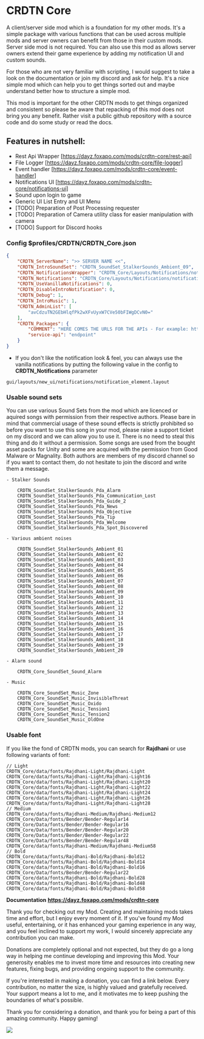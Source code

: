 # CRDTN Core

A client/server side mod which is a foundation for my other mods. It's a simple package with various functions that can be used across multiple mods and server owners can benefit from those in their custom mods. Server side mod is not required. You can also use this mod as allows server owners extend their game experience by adding my notification UI and custom sounds. 

For those who are not very familiar with scripting, I would suggest to take a look on the documentation or join my discord and ask for help. It's a nice simple mod which can help you to get things sorted out and maybe understand better how to structure a simple mod. 

This mod is important for the other CRDTN mods to get things organized and consistent so please be aware that repacking of this mod does not bring you any benefit. Rather visit a public github repository with a source code and do some study or read the docs. 

## Features in nutshell: 

- Rest Api Wrapper [https://dayz.foxapo.com/mods/crdtn-core/rest-api]
- File Logger [https://dayz.foxapo.com/mods/crdtn-core/file-logger]
- Event handler [https://dayz.foxapo.com/mods/crdtn-core/event-handler]
- Notifications UI [https://dayz.foxapo.com/mods/crdtn-core/notifications-ui]
- Sound upon login to game 
- Generic UI List Entry and UI Menu
- [TODO] Preparation of Post Processing requester
- [TODO] Preparation of Camera utility class for easier manipulation with camera
- [TODO] Support for Discord hooks

### Config $profiles/CRDTN/CRDTN_Core.json
```json
{
    "CRDTN_ServerName": ">> SERVER NAME <<",
    "CRDTN_IntroSoundSet": "CRDTN_SoundSet_StalkerSounds_Ambient_09",
    "CRDTN_NotificationsWrapper": "CRDTN_Core/Layouts/Notifications/notifications.layout",
    "CRDTN_Notifications": "CRDTN_Core/Layouts/Notifications/notification_element.layout",
    "CRDTN_UseVanillaNotifications": 0,
    "CRDTN_DisableIntroNotification": 0,
    "CRDTN_Debug": 1,
    "CRDTN_IntroMusic": 1,
    "CRDTN_AdminList": [
        "avCdzuTN2GEbHlqfPk2wXFvUyxW7CVe50bFIWgDCvN0="
    ],
    "CRDTN_Packages": {
        "COMMENT": "HERE COMES THE URLS FOR THE APIs - For example: http://localhost:9999/api",
        "service-api": "endpoint"
    }
}
```

- If you don't like the notification look & feel, you can always use the vanilla notifications by putting the following value in the config to **CRDTN_Notifications** parameter
```
gui/layouts/new_ui/notifications/notification_element.layout
```

### Usable sound sets 

You can use various Sound Sets from the mod which are licenced or aquired songs with permission from their respective authors. Please bare in mind that commercial usage of these sound effects is strictly prohibited so before you want to use this song in your mod, please raise a support ticket on my discord and we can allow you to use it. There is no need to steal this thing and do it without a permission. Some songs are used from the bought asset packs for Unity and some are acquired with the permission from Good Malware or Magnality. Both authors are members of my discord channel so if you want to contact them, do not hesitate to join the discord and write them a message. 

```
- Stalker Sounds 

    CRDTN_SoundSet_StalkerSounds_Pda_Alarm
    CRDTN_SoundSet_StalkerSounds_Pda_Communication_Lost
    CRDTN_SoundSet_StalkerSounds_Pda_Guide_2
    CRDTN_SoundSet_StalkerSounds_Pda_News 
    CRDTN_SoundSet_StalkerSounds_Pda_Objective 
    CRDTN_SoundSet_StalkerSounds_Pda_Tip
    CRDTN_SoundSet_StalkerSounds_Pda_Welcome
    CRDTN_SoundSet_StalkerSounds_Pda_Spot_Discovered

- Various ambient noises 

    CRDTN_SoundSet_StalkerSounds_Ambient_01
    CRDTN_SoundSet_StalkerSounds_Ambient_02
    CRDTN_SoundSet_StalkerSounds_Ambient_03
    CRDTN_SoundSet_StalkerSounds_Ambient_04
    CRDTN_SoundSet_StalkerSounds_Ambient_05
    CRDTN_SoundSet_StalkerSounds_Ambient_06
    CRDTN_SoundSet_StalkerSounds_Ambient_07
    CRDTN_SoundSet_StalkerSounds_Ambient_08
    CRDTN_SoundSet_StalkerSounds_Ambient_09
    CRDTN_SoundSet_StalkerSounds_Ambient_10
    CRDTN_SoundSet_StalkerSounds_Ambient_11
    CRDTN_SoundSet_StalkerSounds_Ambient_12
    CRDTN_SoundSet_StalkerSounds_Ambient_13
    CRDTN_SoundSet_StalkerSounds_Ambient_14
    CRDTN_SoundSet_StalkerSounds_Ambient_15
    CRDTN_SoundSet_StalkerSounds_Ambient_16
    CRDTN_SoundSet_StalkerSounds_Ambient_17
    CRDTN_SoundSet_StalkerSounds_Ambient_18
    CRDTN_SoundSet_StalkerSounds_Ambient_19
    CRDTN_SoundSet_StalkerSounds_Ambient_20

- Alarm sound

    CRDTN_Core_SoundSet_Sound_Alarm

- Music 

    CRDTN_Core_SoundSet_Music_Zone
    CRDTN_Core_SoundSet_Music_InvisibleThreat
    CRDTN_Core_SoundSet_Music_Oxido
    CRDTN_Core_SoundSet_Music_Tension1
    CRDTN_Core_SoundSet_Music_Tension2
    CRDTN_Core_SoundSet_Music_OldOne
```

### Usable font

If you like the fond of CRDTN mods, you can search for **Rajdhani** or use following variants of font: 
```
// Light
CRDTN_Core/data/fonts/Rajdhani-Light/Rajdhani-Light
CRDTN_Core/data/fonts/Rajdhani-Light/Rajdhani-Light16
CRDTN_Core/data/fonts/Rajdhani-Light/Rajdhani-Light20
CRDTN_Core/data/fonts/Rajdhani-Light/Rajdhani-Light22
CRDTN_Core/data/fonts/Rajdhani-Light/Rajdhani-Light24
CRDTN_Core/data/fonts/Rajdhani-Light/Rajdhani-Light26
CRDTN_Core/data/fonts/Rajdhani-Light/Rajdhani-Light28
// Medium
CRDTN_Core/data/fonts/Rajdhani-Medium/Rajdhani-Medium12
CRDTN_Core/Data/fonts/Bender/Bender-Regular14
CRDTN_Core/Data/fonts/Bender/Bender-Regular16
CRDTN_Core/Data/fonts/Bender/Bender-Regular20
CRDTN_Core/Data/fonts/Bender/Bender-Regular22
CRDTN_Core/Data/fonts/Bender/Bender-Regular48
CRDTN_Core/data/fonts/Rajdhani-Medium/Rajdhani-Medium58
// Bold
CRDTN_Core/data/fonts/Rajdhani-Bold/Rajdhani-Bold12
CRDTN_Core/data/fonts/Rajdhani-Bold/Rajdhani-Bold14
CRDTN_Core/data/fonts/Rajdhani-Bold/Rajdhani-Bold16
CRDTN_Core/Data/fonts/Bender/Bender-Regular22
CRDTN_Core/data/fonts/Rajdhani-Bold/Rajdhani-Bold28
CRDTN_Core/data/fonts/Rajdhani-Bold/Rajdhani-Bold48
CRDTN_Core/data/fonts/Rajdhani-Bold/Rajdhani-Bold58
```

**Documentation** **https://dayz.foxapo.com/mods/crdtn-core**

Thank you for checking out my Mod. Creating and maintaining mods takes time and effort, but I enjoy every moment of it. If you've found my Mod useful, entertaining, or it has enhanced your gaming experience in any way, and you feel inclined to support my work, I would sincerely appreciate any contribution you can make.

Donations are completely optional and not expected, but they do go a long way in helping me continue developing and improving this Mod. Your generosity enables me to invest more time and resources into creating new features, fixing bugs, and providing ongoing support to the community.

If you're interested in making a donation, you can find a link below. Every contribution, no matter the size, is highly valued and gratefully received. Your support means a lot to me, and it motivates me to keep pushing the boundaries of what's possible.

Thank you for considering a donation, and thank you for being a part of this amazing community. Happy gaming!

<a href="https://www.buymeacoffee.com/foxapogames"><img src="https://img.buymeacoffee.com/button-api/?text=Buy me a pizza&emoji=🍕&slug=foxapogames&button_colour=43559d&font_colour=ffffff&font_family=Inter&outline_colour=ffffff&coffee_colour=FFDD00" /></a>



